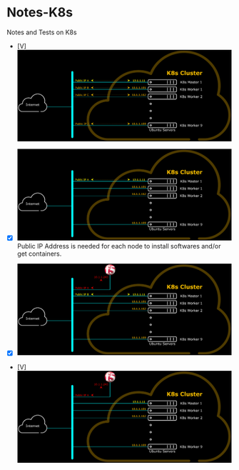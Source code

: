 # Notes-K8s
Notes and Tests on K8s



- [V] ![K8s Cluster Logical Diagram - with Public IP for each Node](Figures/K8sClusterLogicalDiagramAllIP.png)

- [X] ![K8s Cluster Logical Diagram - with Public IP only for Master Node](Figures/K8sClusterLogicalDiagramMasterIP.png)
Public IP Address is needed for each node to install softwares and/or get containers.

- [X] ![K8s Cluster Logical Diagram - with Public IP for Master Node and Big-IP 1-NIC](Figures/K8sClusterLogicalDiagramMasterBigIPOneNIC.png)

- [V] ![K8s Cluster Logical Diagram - with Public IP for Big-IP 1-NIC](Figures/K8sClusterLogicalDiagramBigIPOneNIC.png)
